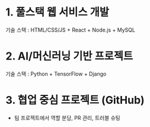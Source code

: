 # 1. 풀스택 웹 서비스 개발
기술 스택 : HTML/CSS/JS + React + Node.js + MySQL

# 2. AI/머신러닝 기반 프로젝트
기술 스택 : Python + TensorFlow + Django

 # 3. 협업 중심 프로젝트 (GitHub)
- 팀 프로젝트에서 역할 분담, PR 관리, 트러블 슈팅